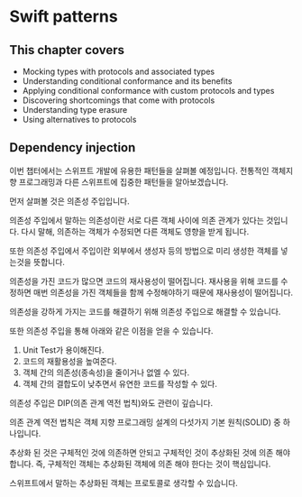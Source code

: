 # Swift patterns

## This chapter covers
- Mocking types with protocols and associated types
- Understanding conditional conformance and its benefits
- Applying conditional conformance with custom protocols and types
- Discovering shortcomings that come with protocols
- Understanding type erasure
- Using alternatives to protocols

## Dependency injection

이번 챕터에서는 스위프트 개발에 유용한 패턴들을 살펴볼 예정입니다.
전통적인 객체지향 프로그래밍과 다른 스위프트에 집중한 패턴들을 알아보겠습니다.

먼저 살펴볼 것은 의존성 주입입니다.

의존성 주입에서 말하는 의존성이란 서로 다른 객체 사이에 의존 관계가 있다는 것입니다.
다시 말해, 의존하는 객체가 수정되면 다른 객체도 영향을 받게 됩니다.

또한 의존성 주입에서 주입이란 외부에서 생성자 등의 방법으로 미리 생성한 객체를 넣는것을 뜻합니다.

의존성을 가진 코드가 많으면 코드의 재사용성이 떨어집니다.
재사용을 위해 코드를 수정하면 매번 의존성을 가진 객체들을 함께 수정해야하기 때문에 재사용성이 떨어집니다.

의존성을 강하게 가지는 코드를 해결하기 위해 의존성 주입으로 해결할 수 있습니다.

또한 의존성 주입을 통해 아래와 같은 이점을 얻을 수 있습니다.

1. Unit Test가 용이해진다.
2. 코드의 재활용성을 높여준다.
3. 객체 간의 의존성(종속성)을 줄이거나 없엘 수 있다.
4. 객체 간의 결합도이 낮추면서 유연한 코드를 작성할 수 있다.

의존성 주입은 DIP(의존 관계 역전 법칙)와도 관련이 깊습니다.

의존 관계 역전 법칙은 객체 지향 프로그래밍 설계의 다섯가지 기본 원칙(SOLID) 중 하나입니다. 

추상화 된 것은 구체적인 것에 의존하면 안되고 구체적인 것이 추상화된 것에 의존 해야합니다.
즉, 구체적인 객체는 추상화된 객체에 의존 해야 한다는 것이 핵심입니다.

스위프트에서 말하는 추상화된 객체는 프로토콜로 생각할 수 있습니다.





































